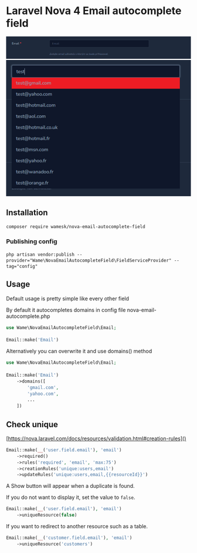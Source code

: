 # Laravel Nova 4 Email autocomplete field

![img.png](readme/input.png)
![img.png](readme/input-autocomplete.png)

## Installation 
```shell
composer require wamesk/nova-email-autocomplete-field
```

### Publishing config

```shell
php artisan vendor:publish --provider="Wame\NovaEmailAutocompleteField\FieldServiceProvider" --tag="config"
```

## Usage

Default usage is pretty simple like every other field

By default it autocompletes domains in config file nova-email-autocomplete.php

```php
use Wame\NovaEmailAutocompleteField\Email;

Email::make('Email')
```

Alternatively you can overwrite it and use domains() method

```php
use Wame\NovaEmailAutocompleteField\Email;

Email::make('Email')
    ->domains([
        'gmail.com',
        'yahoo.com',
        ...
    ])
```

## Check unique
[https://nova.laravel.com/docs/resources/validation.html#creation-rules]()
```php
Email::make(__('user.field.email'), 'email')
    ->required()
    ->rules('required', 'email', 'max:75')
    ->creationRules('unique:users,email')
    ->updateRules('unique:users,email,{{resourceId}}')
```

A Show button will appear when a duplicate is found. 

If you do not want to display it, set the value to `false`.
```php
Email::make(__('user.field.email'), 'email')
    ->uniqueResource(false)
```

If you want to redirect to another resource such as a table.
```php
Email::make(__('customer.field.email'), 'email')
    ->uniqueResource('customers')
```